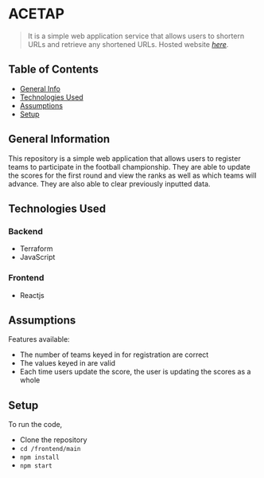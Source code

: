 # ACETAP
> It is a simple web application service that allows users to shortern URLs and retrieve any shortened URLs.
> Hosted website [_here_](http://s3-championship.s3-website-ap-southeast-1.amazonaws.com/football). 

## Table of Contents
* [General Info](#general-information)
* [Technologies Used](#technologies-used)
* [Assumptions](#assumptions)
* [Setup](#setup)

## General Information
This repository is a simple web application that allows users to register teams to participate in the football championship. They are able to update the scores for the first round and view the ranks as well as which teams will advance. They are also able to clear previously inputted data.


## Technologies Used
### Backend
- Terraform
- JavaScript

### Frontend
- Reactjs


## Assumptions
Features available:
- The number of teams keyed in for registration are correct
- The values keyed in are valid
- Each time users update the score, the user is updating the scores as a whole

## Setup
To run the code,
- Clone the repository
- `cd /frontend/main`
- `npm install`
- `npm start`

